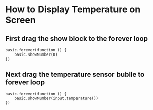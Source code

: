 # How to Display Temperature on Screen
## First drag the show block to the forever loop
```blocks
basic.forever(function () {
    basic.showNumber(0)
})
```

## Next drag the temperature sensor bublle to forever loop 
```blocks
basic.forever(function () {
    basic.showNumber(input.temperature())
})

```